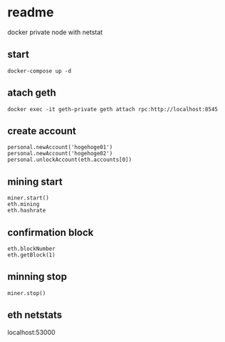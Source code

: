 # readme

docker private node with netstat

## start

`docker-compose up -d`

## atach geth

`docker exec -it geth-private geth attach rpc:http://localhost:8545`

## create account

```
personal.newAccount('hogehoge01')
personal.newAccount('hogehoge02')
personal.unlockAccount(eth.accounts[0])
```

## mining start

```
miner.start()
eth.mining
eth.hashrate
```

## confirmation block

```
eth.blockNumber
eth.getBlock(1)
```

## minning stop

`miner.stop()`

## eth netstats

localhost:53000
